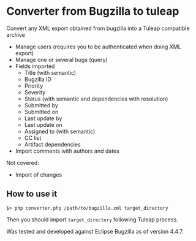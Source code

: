 Converter from Bugzilla to tuleap
=================================

Convert any XML export obtained from bugzilla into a Tuleap compatible archive

* Manage users (requires you to be authenticated when doing XML export)
* Manage one or several bugs (query)
* Fields imported
  * Title  (with semantic)
  * Bugzilla ID
  * Priority
  * Severity
  * Status  (with semantic and dependencies with resolution)
  * Submitted by
  * Submitted on
  * Last update by
  * Last update on
  * Assigned to (with semantic)
  * CC list
  * Artifact dependencies
* Import comments with authors and dates

Not covered:

* Import of changes

How to use it
-------------

    $> php converter.php /path/to/bugzilla.xml target_directory

Then you should import `target_directory` following Tuleap process.

Was tested and developed against Eclipse Bugzilla as of version 4.4.7.
